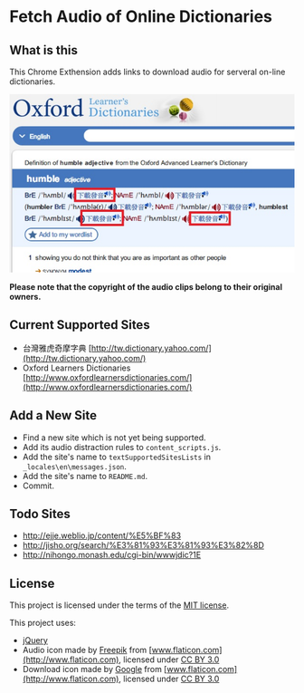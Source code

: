 # Fetch Audio of Online Dictionaries

## What is this

This Chrome Exthension adds links to download audio for serveral on-line dictionaries.

![](demo/oxford.jpg)

**Please note that the copyright of the audio clips belong to their original owners.**


## Current Supported Sites

- 台灣雅虎奇摩字典 [http://tw.dictionary.yahoo.com/](http://tw.dictionary.yahoo.com/)
- Oxford Learners Dictionaries [http://www.oxfordlearnersdictionaries.com/](http://www.oxfordlearnersdictionaries.com/)


## Add a New Site

- Find a new site which is not yet being supported.
- Add its audio distraction rules to `content_scripts.js`.
- Add the site's name to `textSupportedSitesLists` in `_locales\en\messages.json`.
- Add the site's name to `README.md`.
- Commit.

## Todo Sites

- http://ejje.weblio.jp/content/%E5%BF%83
- http://jisho.org/search/%E3%81%93%E3%81%93%E3%82%8D
- http://nihongo.monash.edu/cgi-bin/wwwjdic?1E

## License

This project is licensed under the terms of the [MIT license](http://opensource.org/licenses/MIT).

This project uses:

- [jQuery](https://jquery.com/)
- Audio icon made by [Freepik](http://www.freepik.com) from [www.flaticon.com](http://www.flaticon.com), licensed under [CC BY 3.0](http://creativecommons.org/licenses/by/3.0/)
- Download icon made by [Google](http://www.google.com) from [www.flaticon.com](http://www.flaticon.com), licensed under [CC BY 3.0](http://creativecommons.org/licenses/by/3.0/)
